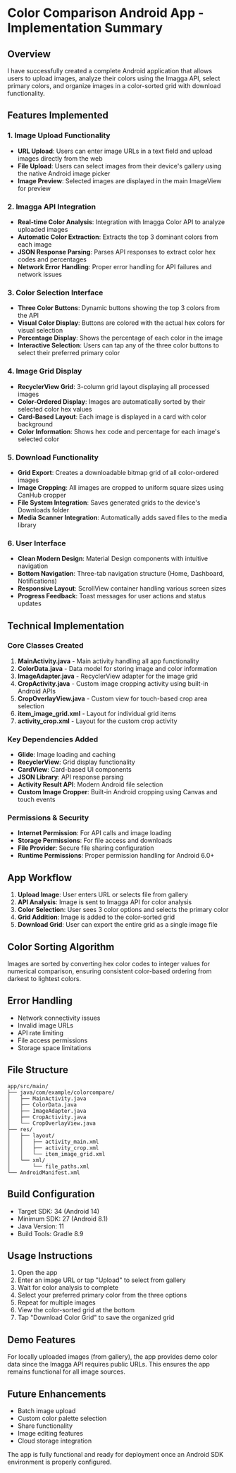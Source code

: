 # Color Comparison Android App - Implementation Summary

## Overview
I have successfully created a complete Android application that allows users to upload images, analyze their colors using the Imagga API, select primary colors, and organize images in a color-sorted grid with download functionality.

## Features Implemented

### 1. Image Upload Functionality
- **URL Upload**: Users can enter image URLs in a text field and upload images directly from the web
- **File Upload**: Users can select images from their device's gallery using the native Android image picker
- **Image Preview**: Selected images are displayed in the main ImageView for preview

### 2. Imagga API Integration
- **Real-time Color Analysis**: Integration with Imagga Color API to analyze uploaded images
- **Automatic Color Extraction**: Extracts the top 3 dominant colors from each image
- **JSON Response Parsing**: Parses API responses to extract color hex codes and percentages
- **Network Error Handling**: Proper error handling for API failures and network issues

### 3. Color Selection Interface
- **Three Color Buttons**: Dynamic buttons showing the top 3 colors from the API
- **Visual Color Display**: Buttons are colored with the actual hex colors for visual selection
- **Percentage Display**: Shows the percentage of each color in the image
- **Interactive Selection**: Users can tap any of the three color buttons to select their preferred primary color

### 4. Image Grid Display
- **RecyclerView Grid**: 3-column grid layout displaying all processed images
- **Color-Ordered Display**: Images are automatically sorted by their selected color hex values
- **Card-Based Layout**: Each image is displayed in a card with color background
- **Color Information**: Shows hex code and percentage for each image's selected color

### 5. Download Functionality
- **Grid Export**: Creates a downloadable bitmap grid of all color-ordered images
- **Image Cropping**: All images are cropped to uniform square sizes using CanHub cropper
- **File System Integration**: Saves generated grids to the device's Downloads folder
- **Media Scanner Integration**: Automatically adds saved files to the media library

### 6. User Interface
- **Clean Modern Design**: Material Design components with intuitive navigation
- **Bottom Navigation**: Three-tab navigation structure (Home, Dashboard, Notifications)
- **Responsive Layout**: ScrollView container handling various screen sizes
- **Progress Feedback**: Toast messages for user actions and status updates

## Technical Implementation

### Core Classes Created
1. **MainActivity.java** - Main activity handling all app functionality
2. **ColorData.java** - Data model for storing image and color information
3. **ImageAdapter.java** - RecyclerView adapter for the image grid
4. **CropActivity.java** - Custom image cropping activity using built-in Android APIs
5. **CropOverlayView.java** - Custom view for touch-based crop area selection
6. **item_image_grid.xml** - Layout for individual grid items
7. **activity_crop.xml** - Layout for the custom crop activity

### Key Dependencies Added
- **Glide**: Image loading and caching
- **RecyclerView**: Grid display functionality
- **CardView**: Card-based UI components
- **JSON Library**: API response parsing
- **Activity Result API**: Modern Android file selection
- **Custom Image Cropper**: Built-in Android cropping using Canvas and touch events

### Permissions & Security
- **Internet Permission**: For API calls and image loading
- **Storage Permissions**: For file access and downloads
- **File Provider**: Secure file sharing configuration
- **Runtime Permissions**: Proper permission handling for Android 6.0+

## App Workflow

1. **Upload Image**: User enters URL or selects file from gallery
2. **API Analysis**: Image is sent to Imagga API for color analysis
3. **Color Selection**: User sees 3 color options and selects the primary color
4. **Grid Addition**: Image is added to the color-sorted grid
5. **Download Grid**: User can export the entire grid as a single image file

## Color Sorting Algorithm
Images are sorted by converting hex color codes to integer values for numerical comparison, ensuring consistent color-based ordering from darkest to lightest colors.

## Error Handling
- Network connectivity issues
- Invalid image URLs
- API rate limiting
- File access permissions
- Storage space limitations

## File Structure
```
app/src/main/
├── java/com/example/colorcompare/
│   ├── MainActivity.java
│   ├── ColorData.java
│   ├── ImageAdapter.java
│   ├── CropActivity.java
│   └── CropOverlayView.java
├── res/
│   ├── layout/
│   │   ├── activity_main.xml
│   │   ├── activity_crop.xml
│   │   └── item_image_grid.xml
│   └── xml/
│       └── file_paths.xml
└── AndroidManifest.xml
```

## Build Configuration
- Target SDK: 34 (Android 14)
- Minimum SDK: 27 (Android 8.1)
- Java Version: 11
- Build Tools: Gradle 8.9

## Usage Instructions
1. Open the app
2. Enter an image URL or tap "Upload" to select from gallery
3. Wait for color analysis to complete
4. Select your preferred primary color from the three options
5. Repeat for multiple images
6. View the color-sorted grid at the bottom
7. Tap "Download Color Grid" to save the organized grid

## Demo Features
For locally uploaded images (from gallery), the app provides demo color data since the Imagga API requires public URLs. This ensures the app remains functional for all image sources.

## Future Enhancements
- Batch image upload
- Custom color palette selection
- Share functionality
- Image editing features
- Cloud storage integration

The app is fully functional and ready for deployment once an Android SDK environment is properly configured.